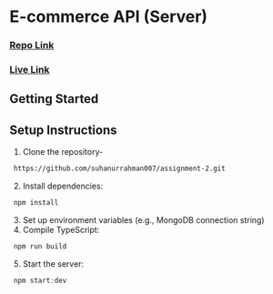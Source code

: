 # E-commerce API (Server)

### [ Repo Link](https://github.com/suhanurrahman007/assignment-2.git)

### [ Live Link](https://e-commerces-mauve.vercel.app/)



## Getting Started


## Setup Instructions

1. Clone the repository-
```bash
 https://github.com/suhanurrahman007/assignment-2.git
```
2. Install dependencies:

```typescript
 npm install
```

3. Set up environment variables (e.g., MongoDB connection string)
4. Compile TypeScript:

```typescript
 npm run build
```

5. Start the server:

```typescript
 npm start:dev
```
